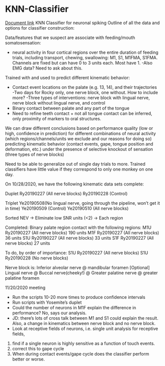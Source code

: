 # KNN-Classifier
[Document link](https://docs.google.com/document/d/1DlprCeO_yCAFl605km7NrIExPAnbm1X1axNf4igZ-3I/edit?usp=sharing)
KNN Classifier for neuronal spiking
Outline of all the data and options for classifier construction:

Data/features that we suspect are associate with feeding/mouth somatosensation:
- neural activity in four cortical regions over the entire duration of feeding trials, including transport, chewing, swallowing: M1, S1, M1FMA, S1FMA. Channels are fixed but can have 0 to 3 units each. Most have 1.
-Also EMG data? Need to ask about this.

Trained with and used to predict different kinematic behavior:
- Contact event locations on the palate (e.g. 13, 14), and their trajectories
    -Two days for Rocky only, one nerve block, one without. How to include more?
    -Three types of interventions: nerve block with lingual nerve, nerve block without     lingual nerve, and control
- Binary contact between palate and any part of the tongue
- Need to refine teeth contact + not all tongue contact can be inferred, only proximity of markers to oral structures.

We can draw different conclusions based on performance quality (low or high, confidence in prediction) for different combinations of neural activity (which regions/channels/units we exclude and our reasons for doing so) predicting kinematic behavior (contact events, gape, tongue position and deformation, etc.) under the presence of selective knockout of sensation (three types of nerve blocks)

Need to be able to generalize out of single day trials to more. Trained classifiers have little value if they correspond to only one monkey on one day.

On 10/28/2020, we have the following kinematic data sets complete:
    
Duplet
Ry20190227 (All nerve blocks)
    Ry20190228 (Control)
    
Triplet
Ye20190508(No lingual nerve, going through the pipeline, won’t get it in time)
    Ye20190509 (Control)
    Ye20190510 (All nerve blocks)

Sorted NEV -> Eliminate low SNR units (<2) -> Each region



Completed:
Binary palate region contact with the following regions:
M1U Ry20190227 (All nerve blocks) 190 units
M1F Ry20190227 (All nerve blocks) 36 units
    S1U Ry20190227 (All nerve blocks) 33 units
    S1F Ry20190227 (All nerve blocks) 27 units

To do, by order of importance:
S1U Ry20190227 (All nerve blocks)
S1U Ry20190228 (No nerve blocks)

Nerve block is:
Inferior alveolar nerve @ mandibular foramen
[Optional] Lingual nerve @ 
Buccal nerve(cheeky!) @ 
Greater palatine nerve @ greater palatine foramen

11/20/2020 meeting

- Run the scripts 10-20 more times to produce confidence intervals
- Run scripts with Yosemite’s duplet
- Could the number of neurons in M1F explain the difference in performance? No, says our analysis.
- JD: there’s lots of cross talk between M1 and S1 could explain the result. Also, a change in kinematics between nerve block and no nerve block.
- Look at receptive fields of neurons, i.e. single unit analysis for receptive fields, 
1. find if a single neuron is highly sensitive as a function of touch events. 
2. correct this to gape cycle 
3. When during contact events/gape cycle does the classifier perform better or worse.
